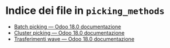 # Indice dei file in `picking_methods`

- [Batch picking — Odoo 18.0 documentazione](./batch.md)
- [Cluster picking — Odoo 18.0 documentazione](./cluster.md)
- [Trasferimenti wave — Odoo 18.0 documentazione](./wave.md)
